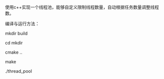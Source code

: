使用c++实现一个线程池，能够自定义限制线程数量，自动根据任务数量调整线程数。

编译与运行方法：

mkdir build

cd mkdir

cmake ..

make

./thread_pool
